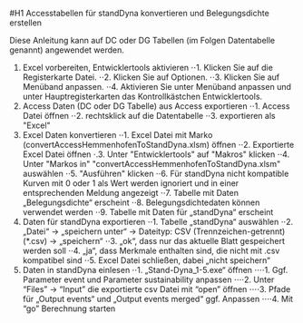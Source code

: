 #H1 Accesstabellen für standDyna konvertieren und Belegungsdichte erstellen

Diese Anleitung kann auf DC oder DG Tabellen (im Folgen Datentabelle genannt) angewendet werden.

1. Excel vorbereiten, Entwicklertools aktivieren
⋅⋅1. Klicken Sie auf die Registerkarte Datei.
⋅⋅2. Klicken Sie auf Optionen.
⋅⋅3. Klicken Sie auf Menüband anpassen.
⋅⋅4. Aktivieren Sie unter Menüband anpassen und unter Hauptregisterkarten das Kontrollkästchen Entwicklertools.
2. Access Daten (DC oder DG Tabelle) aus Access exportieren
⋅⋅1. Access Datei öffnen
⋅⋅2. rechtsklick auf die Datentabelle
⋅⋅3. exportieren als "Excel"
3. Excel Daten konvertieren
⋅⋅1. Excel Datei mit Marko (convertAccessHemmenhofenToStandDyna.xlsm) öffnen
⋅⋅2. Exportierte Excel Datei öffnen
⋅.3. Unter "Entwicklertools" auf "Makros" klicken
⋅⋅4. Unter "Markos in" "convertAccessHemmenhofenToStandDyna.xlsm" auswählen
⋅⋅5. "Ausführen" klicken
⋅⋅6. Für standDyna nicht kompatible Kurven mit 0 oder 1 als Wert werden ignoriert und in einer entsprechenden Meldung angezeigt
⋅⋅7. Tabelle mit Daten „Belegungsdichte“ erscheint
⋅⋅8. Belegungsdichtedaten können verwendet werden
⋅⋅9. Tabelle mit Daten für „standDyna“ erscheint
4. Daten für standDyna exportieren
⋅⋅1. Tabelle „standDyna“ auswählen
⋅⋅2. „Datei“ -> „speichern unter“ -> Dateityp: CSV (Trennzeichen-getrennt) (*.csv) -> „speichern“
⋅⋅3. „ok“, dass nur das aktuelle Blatt gespeichert werden soll
⋅⋅4. „ja“, dass Merkmale enthalten sind, die nicht mit .csv kompatibel sind
⋅⋅5. Excel Datei schließen, dabei „nicht speichern“
5. Daten in standDyna einlesen
⋅⋅1. „Stand-Dyna_1-5.exe“ öffnen
⋅⋅⋅⋅1. Ggf. Parameter event und Parameter sustainability anpassen 
⋅⋅⋅⋅2. Unter “Files” -> “Input” die exportierte csv Datei mit “open” öffnen
⋅⋅⋅⋅3. Pfade für „Output events“ und „Output events merged“ ggf. Anpassen
⋅⋅⋅⋅4. Mit “go” Berechnung starten
